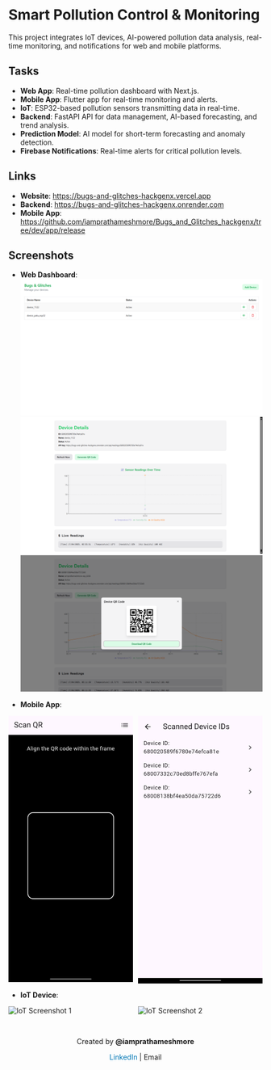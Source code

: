 
# Smart Pollution Control & Monitoring

This project integrates IoT devices, AI-powered pollution data analysis, real-time monitoring, and notifications for web and mobile platforms.

## Tasks
- **Web App**: Real-time pollution dashboard with Next.js.
- **Mobile App**: Flutter app for real-time monitoring and alerts.
- **IoT**: ESP32-based pollution sensors transmitting data in real-time.
- **Backend**: FastAPI API for data management, AI-based forecasting, and trend analysis.
- **Prediction Model**: AI model for short-term forecasting and anomaly detection.
- **Firebase Notifications**: Real-time alerts for critical pollution levels.

## Links
- **Website**: https://bugs-and-glitches-hackgenx.vercel.app
- **Backend**: https://bugs-and-glitches-hackgenx.onrender.com
- **Mobile App**: https://github.com/iamprathameshmore/Bugs_and_Glitches_hackgenx/tree/dev/app/release

## Screenshots
- **Web Dashboard**: ![Web Screenshot](assets/web/web.png) 
![Web Screenshot](assets/web/web-device.png)
![Web Screenshot](assets/web/web-qr-code.png)

- **Mobile App**:
<div style="display: grid; grid-template-columns: repeat(2, 1fr); gap: 10px;">
    <img src="assets/app/scnner_screen.jpg" alt="Mobile Screenshot 1">
    <img src="assets/app/device_ids_screen.jpg" alt="Mobile Screenshot 2">
</div>

- **IoT Device**:
<div style="display: grid; grid-template-columns: repeat(2, 1fr); gap: 10px;">
    <img src="assets/iot/iot_device.jpg" alt="IoT Screenshot 1">
    <img src="assets/iot/iot_device_2.jpg" alt="IoT Screenshot 2">
</div>

<div style="text-align: center; margin-top: 20px; padding: 10px;">
    <p>Created by <strong>@iamprathameshmore
    </strong></p>
    <p>
        <a href="https://www.linkedin.com/in/iamprathamesh" target="_blank" style="color: #0077b5; text-decoration: none;">LinkedIn</a> 
        | 
        <a href="mailto:iamprathamesh@example.com" style="text-decoration: none;">Email</a>
    </p>
</div>
